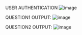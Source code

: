 
USER AUTHENTICATION
![image](https://github.com/cyberrrnaut/2105832/assets/84725579/4f6c3d1f-cc0d-4181-866e-407f1ce771e9)


QUESTION1 OUTPUT:
![image](https://github.com/cyberrrnaut/2105832/assets/84725579/b4b856d1-1399-4ea2-881c-ee3fc5fa9dce)



QUESTION2 OUTPUT:
![image](https://github.com/cyberrrnaut/2105832/assets/84725579/e551f661-0c40-4e1d-886c-3b58cbb8c1f5)

